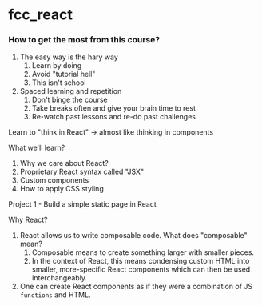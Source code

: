 # fcc_react
### How to get the most from this course?
1. The easy way is the hary way
   1. Learn by doing
   2. Avoid "tutorial hell"
   3. This isn't school
2. Spaced learning and repetition
   1. Don't binge the course
   2. Take breaks often and give your brain time to rest
   3. Re-watch past lessons and re-do past challenges

Learn to "think in React" -> almost like thinking in components

What we'll learn?
1. Why we care about React?
2. Proprietary React syntax called "JSX"
3. Custom components
4. How to apply CSS styling

Project 1 - Build a simple static page in React

Why React?
1. React allows us to write composable code. What does "composable" mean?
   1. Composable means to create something larger with smaller pieces.
   2. In the context of React, this means condensing custom HTML into smaller, more-specific React components which can then be used interchangeably.
2. One can create React components as if they were a combination of JS `functions` and HTML.

